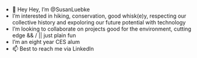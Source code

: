 - 👋 Hey Hey, I’m @SusanLuebke
- I’m interested in hiking, conservation, good whisk(e)y, respecting our collective history and expoloring our future potential with technology
- I’m looking to collaborate on projects good for the environment, cutting edge && / || just plain fun
- I’m an eight year CES alum
- 📫 Best to reach me via LinkedIn

<!---
SusanLuebke/SusanLuebke is a ✨ special ✨ repository because its `README.md` (this file) appears on your GitHub profile.
You can click the Preview link to take a look at your changes.
--->
